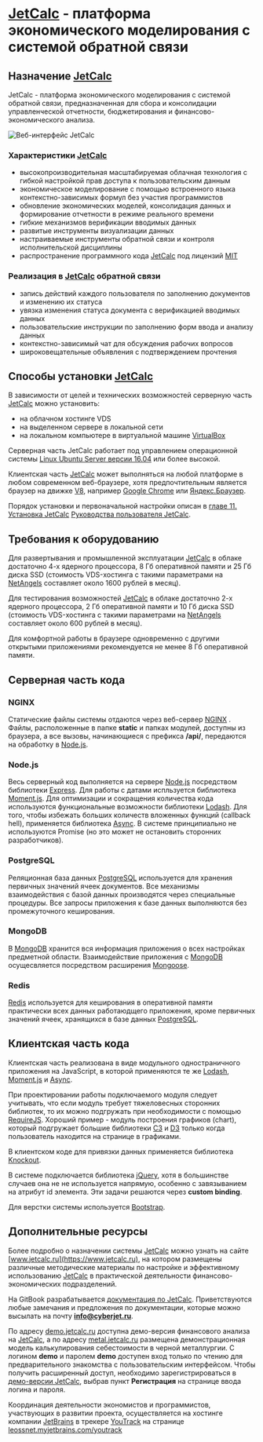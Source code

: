 # [JetCalc](https://www.jetcalc.ru) - платформа экономического моделирования с системой обратной связи

## **Назначение [JetCalc](https://www.jetcalc.ru)**

JetCalc - платформа экономического моделирования с системой обратной связи, предназначенная для сбора и консолидации управленческой отчетности, бюджетирования и финансово-экономического анализа.

![Веб-интерфейс JetCalc](https://github.com/leossnet/jetcalc/raw/master/image/jetcalc_main.jpg)

### Характеристики [JetCalc](https://www.jetcalc.ru)

- высокопроизводительная масштабируемая облачная технология с гибкой настройкой прав доступа к пользовательским данным
- экономическое моделирование с помощью встроенного языка контекстно-зависимых формул без участия программистов
- обновление экономических моделей, консолидация данных и формирование отчетности в режиме реального времени
- гибкие механизмов верификации вводимых данных
- развитые инструменты визуализации данных
- настраиваемые инструменты обратной связи и контроля исполнительской дисциплины
- распространение программного кода [JetCalc](https://www.jetcalc.ru) под лицензий [MIT](https://ru.wikipedia.org/wiki/Лицензия_MIT)

### Реализация в [JetCalc](https://www.jetcalc.ru) обратной связи

- запись действий каждого пользователя по заполнению документов и изменению их статуса
- увязка изменения статуса документа с верификацией вводимых данных
- пользовательские инструкции по заполнению форм ввода и анализу данных
- контекстно-зависимый чат для обсуждения рабочих вопросов
- широковещательные объявления с подтверждением прочтения

## **Способы установки [JetCalc](https://www.jetcalc.ru)**
В зависимости от целей и технических возможностей серверную часть [JetCalc](https://www.jetcalc.ru) можно установить:

- на облачном хостинге VDS
- на выделенном сервере в локальной сети
- на локальном компьютере в виртуальной машине [VirtualBox](https://www.virtualbox.org/)

Серверная часть JetCalc работает под управлением операционной системы [Linux Ubuntu Server версии 16.04](http://releases.ubuntu.com/16.04/) или более высокой.

Клиентская часть [JetCalc](https://www.jetcalc.ru) может выполняться на любой платформе в любом современном веб-браузере, хотя предпочтительным является браузер на движке [V8](https://ru.wikipedia.org/wiki/V8_(движок_JavaScript)), например [Google Chrome](https://www.google.com/chrome/) или [Яндекс.Браузер](https://browser.yandex.ru/).

Порядок установки и первоначальной настройки описан в [главе 11. Установка JetCalc](https://leossnet.gitbook.io/jetcalc/ustanovka-sisteme-na-oblachnom-hostinge) [Руководства пользователя JetCalc](https://leossnet.gitbook.io/jetcalc/).

## **Требования к оборудованию**

Для развертывания и промышленной эксплуатации [JetCalc](https://www.jetcalc.ru) в облаке достаточно 4-х ядерного процессора, 8 Гб оперативной памяти и 25 Гб диска SSD (стоимость VDS-хостинга с такими параметрами на [NetAngels](https://www.netangels.ru/) составляет около 1600 рублей в месяц).

Для тестирования возможностей [JetCalc](https://www.jetcalc.ru) в облаке достаточно 2-х ядерного процессора, 2 Гб оперативной памяти и 10 Гб диска SSD (стоимость VDS-хостинга с такими параметрами на [NetAngels](https://www.netangels.ru/) составляет около 600 рублей в месяц). 

Для комфортной работы в браузере одновременно с другими открытыми приложениями рекомендуется не менее 8 Гб оперативной памяти.

## **Серверная часть кода**

### NGINX

Статические файлы системы отдаются через веб-сервер [NGINX](https://nginx.ru/) . Файлы, расположенные в папке **static** и папках модулей, доступны из браузера, а все вызовы, начинающиеся с префикса **/api/**, передаются на обработку в [Node.js](https://nodejs.org/en/).

### Node.js 

Весь серверный код выполняется на сервере [Node.js](https://nodejs.org/en/) посредством библиотеки [Express](http://expressjs.com/). Для работы с датами испльзуется библиотека [Moment.js](https://momentjs.com/). Для оптимизации и сокращения количества кода используются функциональные возможности библиотеки [Lodash](https://lodash.com/). Для того, чтобы избежать больших количеств вложенных функций (callback hell), применяется библиотека [Async](https://github.com/caolan/async). В системе принципиально не используются Promise (но это может не остановить сторонних разработчиков).

### PostgreSQL

Реляционная база данных [PostgreSQL](https://www.postgresql.org/) используется для хранения первичных значений ячеек документов. Все механизмы взаимодействия с базой данных производятся через специальные процедуры. Все запросы приложения к базе данных выполняются без промежуточного кеширования. 

### MongoDB

В [MongoDB](https://www.mongodb.com/) хранится вся информация приложения о всех настройках предметной области. Взаимодействие приложения c [MongoDB](https://www.mongodb.com/) осущесвляется посредством расширения [Mongoose](http://mongoosejs.com/).

### Redis

[Redis](https://redis.io/) используется для кеширования в оперативной памяти практически всех данных работаюдщего приложения, кроме первичных значений ячеек, хранящихся в базе данных [PostgreSQL](https://www.postgresql.org/).

## **Клиентская часть кода**

Клиентская часть реализована в виде модульного одностраничного приложения на JavaScript, в которой применяются те же [Lodash](https://lodash.com/), [Moment.js](https://momentjs.com/) и [Async](https://github.com/caolan/async). 

При проектировании работы подключаемого модуля следует учитывать, что если модуль требует тяжеловесных сторонних библиотек, то их можно подгружать при необходимости с помощью [RequireJS](http://requirejs.org/). Хороший пример - модуль построения графиков (chart), который подгружает большие библиотеки [C3](https://c3js.org/) и [D3](https://d3js.org/) только когда пользователь находится на странице в графиками.

В клиентском коде для привязки данных применяется библиотека [Knockout](http://knockoutjs.com/).

В системе подключается библиотека [jQuery](https://jquery.com/), хотя в большинстве случаев она не не используется напрямую, особенно с завязыванием на атрибут id элемента. Эти задачи решаются  через **custom binding**.

Для верстки системы используется [Bootstrap](https://getbootstrap.com/).

## **Дополнительные ресурсы**

Более подробно о назначении системы [JetCalc](https://www.jetcalc.ru) можно узнать на сайте [www.jetcalc.ru](https://www.jetcalc.ru), на котором размещены различные методические материалы по настройке и эффективному использованию [JetCalc](https://www.jetcalc.ru) в практической деятельности финансово-экономических подразделений. 

На GitBook разрабатывается [документация по JetCalc](https://leossnet.gitbook.io/jetcalc/). Приветствуются любые замечания и предложения по документации, которые можно высылать на почту **info@cyberjet.ru**. 

По адресу [demo.jetcalc.ru](https://demo.jetcalc.ru) доступна демо-версия финансового анализа на [JetCalc](https://www.jetcalc.ru), а по адресу [metal.jetcalc.ru](https://metal.jetcalc.ru/) размещена демонстрационная модель калькулирования себестоимости в черной металлургии. С логином  **demo** и паролем **demo** доступен вход только по чтению для предварительного знакомства с пользовательским интерфейсом. Чтобы получить расширенный доступ, необходимо зарегистрироваться в [демо-версии JetCalc](https://demo.jetcalc.ru), выбрав пункт **Регистрация** на странице ввода логина и пароля.

Координация деятельности экономистов и программистов, участвующих в развитии проекта, осуществляется на хостинге компании [JetBrains](https://www.jetbrains.com/) в трекере [YouTrack](https://www.jetbrains.com/youtrack/) на странице [leossnet.myjetbrains.com/youtrack](https://leossnet.myjetbrains.com/youtrack/issues)
